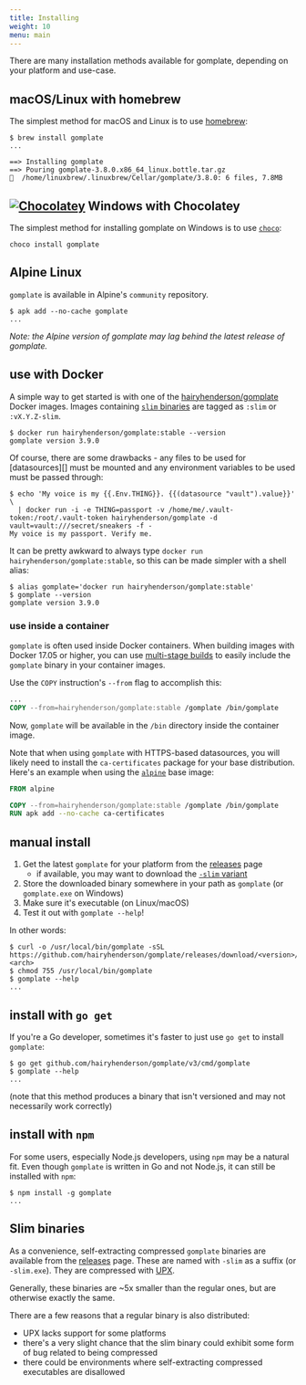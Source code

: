 ```yaml
---
title: Installing
weight: 10
menu: main
---
```


There are many installation methods available for gomplate, depending on your platform and use-case.

## macOS/Linux with homebrew

The simplest method for macOS and Linux is to use [homebrew](https://brew.sh/):

```console
$ brew install gomplate
...

==> Installing gomplate
==> Pouring gomplate-3.8.0.x86_64_linux.bottle.tar.gz
🍺  /home/linuxbrew/.linuxbrew/Cellar/gomplate/3.8.0: 6 files, 7.8MB
```

## [![Chocolatey](https://img.shields.io/chocolatey/v/gomplate.svg)](https://chocolatey.org/packages/gomplate) Windows with Chocolatey

The simplest method for installing gomplate on Windows is to use [`choco`](https://community.chocolatey.org/packages/gomplate):

```console
choco install gomplate
```

## Alpine Linux

`gomplate` is available in Alpine's `community` repository.

```console
$ apk add --no-cache gomplate
...
```

_Note: the Alpine version of gomplate may lag behind the latest release of gomplate._

## use with Docker

A simple way to get started is with one of the [hairyhenderson/gomplate][] Docker images. Images containing [`slim` binaries](#slim-binaries) are tagged as `:slim` or `:vX.Y.Z-slim`.

```console
$ docker run hairyhenderson/gomplate:stable --version
gomplate version 3.9.0
```

Of course, there are some drawbacks - any files to be used for [datasources][]
must be mounted and any environment variables to be used must be passed through:

```console
$ echo 'My voice is my {{.Env.THING}}. {{(datasource "vault").value}}' \
  | docker run -i -e THING=passport -v /home/me/.vault-token:/root/.vault-token hairyhenderson/gomplate -d vault=vault:///secret/sneakers -f -
My voice is my passport. Verify me.
```

It can be pretty awkward to always type `docker run hairyhenderson/gomplate:stable`,
so this can be made simpler with a shell alias:

```console
$ alias gomplate='docker run hairyhenderson/gomplate:stable'
$ gomplate --version
gomplate version 3.9.0
```

### use inside a container

`gomplate` is often used inside Docker containers. When building images with Docker 17.05 or higher, you can use [multi-stage builds][] to easily include the `gomplate` binary in your container images.

Use the `COPY` instruction's `--from` flag to accomplish this:

```Dockerfile
...
COPY --from=hairyhenderson/gomplate:stable /gomplate /bin/gomplate
```

Now, `gomplate` will be available in the `/bin` directory inside the container image.

Note that when using `gomplate` with HTTPS-based datasources, you will likely need to install the `ca-certificates` package for your base distribution. Here's an example when using the [`alpine`](https://hub.docker.com/_alpine) base image:

```Dockerfile
FROM alpine

COPY --from=hairyhenderson/gomplate:stable /gomplate /bin/gomplate
RUN apk add --no-cache ca-certificates
```

## manual install

1. Get the latest `gomplate` for your platform from the [releases][] page
    - if available, you may want to download the [`-slim` variant](#slim-binaries)
2. Store the downloaded binary somewhere in your path as `gomplate` (or `gomplate.exe`
  on Windows)
3. Make sure it's executable (on Linux/macOS)
4. Test it out with `gomplate --help`!

In other words:

```console
$ curl -o /usr/local/bin/gomplate -sSL https://github.com/hairyhenderson/gomplate/releases/download/<version>/gomplate_<os>-<arch>
$ chmod 755 /usr/local/bin/gomplate
$ gomplate --help
...
```

## install with `go get`

If you're a Go developer, sometimes it's faster to just use `go get` to install `gomplate`:

```console
$ go get github.com/hairyhenderson/gomplate/v3/cmd/gomplate
$ gomplate --help
...
```

(note that this method produces a binary that isn't versioned and may not necessarily work correctly)

## install with `npm`

For some users, especially Node.js developers, using `npm` may be a natural fit.
Even though `gomplate` is written in Go and not Node.js, it can still be installed
with `npm`:

```console
$ npm install -g gomplate
...
```

## Slim binaries

As a convenience, self-extracting compressed `gomplate` binaries are available from the [releases][] page. These are named with `-slim` as a suffix (or `-slim.exe`). They are compressed with [UPX][].

Generally, these binaries are ~5x smaller than the regular ones, but are otherwise exactly the same.

There are a few reasons that a regular binary is also distributed:
- UPX lacks support for some platforms
- there's a very slight chance that the slim binary could exhibit some form of bug related to being compressed
- there could be environments where self-extracting compressed executables are disallowed

[releases]: https://github.com/hairyhenderson/gomplate/releases
[UPX]: https://upx.github.io/
[multi-stage builds]: https://docs.docker.com/develop/develop-images/multistage-build/
[hairyhenderson/gomplate]: https://hub.docker.com/r/hairyhenderson/gomplate/tags/
